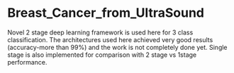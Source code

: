 # Breast_Cancer_from_UltraSound
Novel 2 stage deep learning framework is used here for 3 class classification. The architectures used here achieved very good results (accuracy-more than 99%) and the work is not completely done yet. Single stage is also implemented for comparison with 2 stage vs 1stage performance.
